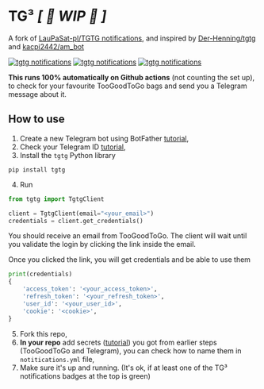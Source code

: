 # TG³ _[ 🚧 WIP 🚧 ]_
A fork of [LauPaSat-pl/TGTG notifications](https://github.com/LauPaSat-pl/TGTG_notifications), and inspired by [Der-Henning/tgtg](https://github.com/Der-Henning/tgtg) and [kacpi2442/am_bot](https://github.com/kacpi2442/am_bot/tree/main)

[![tgtg notifications](https://github.com/LucasPlacentino/TG3/actions/workflows/notitications.yml/badge.svg)](https://github.com/LucasPlacentino/TG3/actions/workflows/notitications.yml)
[![tgtg notifications](https://github.com/LucasPlacentino/TG3/actions/workflows/notitications2.yml/badge.svg)](https://github.com/LucasPlacentino/TG3/actions/workflows/notitications2.yml)
[![tgtg notifications](https://github.com/LucasPlacentino/TG3/actions/workflows/notitications3.yml/badge.svg)](https://github.com/LucasPlacentino/TG3/actions/workflows/notitications3.yml)

**This runs 100% automatically on Github actions** (not counting the set up), to check for your favourite TooGoodToGo bags and send you a Telegram message about it.

## How to use
1. Create a new Telegram bot using BotFather [tutorial](https://core.telegram.org/bots#how-do-i-create-a-bot),
2. Check your Telegram ID [tutorial](https://www.alphr.com/telegram-find-user-id/),
3. Install the `tgtg` Python library 
```
pip install tgtg
```
4. Run 
``` python
from tgtg import TgtgClient

client = TgtgClient(email="<your_email>")
credentials = client.get_credentials()
```
You should receive an email from TooGoodToGo. The client will wait until you validate the login by clicking the link inside the email.

Once you clicked the link, you will get credentials and be able to use them
``` python
print(credentials)
{
    'access_token': '<your_access_token>',
    'refresh_token': '<your_refresh_token>',
    'user_id': '<your_user_id>',
    'cookie': '<cookie>',
}
```
5. Fork this repo,
6. **In your repo** add secrets ([tutorial](https://docs.github.com/en/actions/security-guides/using-secrets-in-github-actions#creating-secrets-for-a-repository)) you got from earlier steps (TooGoodToGo and Telegram), you can check how to name them in `notitications.yml` file,
7. Make sure it's up and running. (It's ok, if at least one of the TG³ notifications badges at the top is green)
